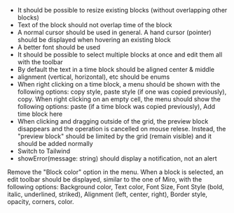 - It should be possible to resize existing blocks (without overlapping other blocks)
- Text of the block should not overlap time of the block
- A normal cursor should be used in general. A hand cursor (pointer) should be displayed when hovering an existing block
- A better font should be used
- It should be possible to select multiple blocks at once and edit them all with the toolbar
- By default the text in a time block should be aligned center & middle
- alignment (vertical, horizontal), etc should be enums
- When right clicking on a time block, a menu should be shown with the following options: copy style, paste style (if one was copied previously), copy. When right clicking on an empty cell, the menu should show the following options: paste (if a time block was copied previously), Add time block here
- When clicking and dragging outside of the grid, the preview block disappears and the operation is cancelled on mouse relese. Instead, the "preview block" should be limited by the grid (remain visible) and it should be added normally
- Switch to Tailwind
- showError(message: string) should display a notification, not an alert

Remove the "Block color" option in the menu. When a block is selected, an edit toolbar should be displayed, similar to the one of Miro, with the following options: Background color, Text color, Font Size, Font Style (bold, italic, underlined, striked), Alignment (left, center, right), Border style, opacity, corners, color. 